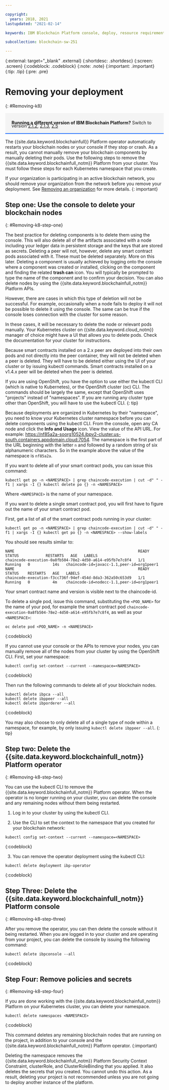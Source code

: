 ```yaml
---

copyright:
  years: 2018, 2021
lastupdated: "2021-02-14"

keywords: IBM Blockchain Platform console, deploy, resource requirements, storage, parameters, delete, remove

subcollection: blockchain-sw-251

---
```


{:external: target="_blank" .external}
{:shortdesc: .shortdesc}
{:screen: .screen}
{:codeblock: .codeblock}
{:note: .note}
{:important: .important}
{:tip: .tip}
{:pre: .pre}


# Removing your deployment
{: #Removing-k8}

<div style="background-color: #f4f4f4; padding-left: 20px; border-bottom: 2px solid #0f62fe; padding-top: 12px; padding-bottom: 4px; margin-bottom: 16px;">
  <p style="line-height: 10px;">
    <strong>Running a different version of IBM Blockchain Platform?</strong> Switch to version
    <a href="/docs/blockchain-sw?topic=blockchain-sw-Removing-k8">2.1.2</a>,
    <a href="/docs/blockchain-sw-213?topic=blockchain-sw-213-Removing-k8">2.1.3</a>,
    <a href="/docs/blockchain-sw-25?topic=blockchain-sw-25-Removing-k8">2.5</a>
    </p>
</div>

The {{site.data.keyword.blockchainfull}} Platform operator automatically restarts your blockchain nodes or your console if they stop or crash. As a result, you cannot manually remove your blockchain components by manually deleting their pods. Use the following steps to remove the {{site.data.keyword.blockchainfull_notm}} Platform from your cluster. You must follow these steps for each Kubernetes namespace that you create.

If your organization is participating in an active blockchain network, you should remove your organization from the network before you remove your deployment. See [Removing an organization](/docs/blockchain-sw-252?topic=blockchain-sw-252-ibp-console-organizations#console-organizations-remove) for more details.
{: important}


## Step one: Use the console to delete your blockchain nodes
{: #Removing-k8-step-one}

The best practice for deleting components is to delete them using the console. This will also delete all of the artifacts associated with a node including your ledger data in persistent storage and the keys that are stored as secrets. Deleting a peer will not, however, delete any smart contract pods associated with it. These must be deleted separately. More on this later. Deleting a component is usually achieved by logging onto the console where a component was created or installed, clicking on the component and finding the related **trash can** icon. You will typically be prompted to type the name of the component and to confirm your decision. You can also delete nodes by using the {{site.data.keyword.blockchainfull_notm}} Platform APIs.

However, there are cases in which this type of deletion will not be successful. For example, occasionally when a node fails to deploy it will not be possible to delete it using the console. The same can be true if the console loses connection with the cluster for some reason.

In these cases, it will be necessary to delete the node or relevant pods manually. Your Kubernetes cluster on {{site.data.keyword.cloud_notm}} manager of choice might have a UI that allows you to delete pods. Check the documentation for your cluster for instructions.

Because smart contracts installed on a 2.x peer are deployed into their own pods and not directly into the peer container, they will not be deleted when a peer is deleted. They will have to be deleted either using the UI of your cluster or by issuing kubectl commands. Smart contracts installed on a v1.4.x peer will be deleted when the peer is deleted.

If you are using OpenShift, you have the option to use either the kubectl CLI (which is native to Kubernetes), or the OpenShift cluster (oc) CLI. The commands should be largely the same, except that OpenShift uses "projects" instead of "namespaces". If you are running any cluster type other than OpenShift, you will have to use the kubectl CLI.
{: tip}

Because deployments are organized in Kubernetes by their "namespace", you need to know your Kubernetes cluster namespace before you can delete components using the kubectl CLI. From the console, open any CA node and click the **Info and Usage** icon. View the value of the API URL. For example: https://nf85a2a-soorg10524.ibpv2-cluster.us-south.containers.appdomain.cloud:7054. The namespace is the first part of the URL beginning with the letter `n` and followed by a random string of six alphanumeric characters. So in the example above the value of the namespace is `nf85a2a`.

If you want to delete all of your smart contract pods, you can issue this command:

```
kubectl get po -n <NAMESPACE> | grep chaincode-execution | cut -d" " -f1 | xargs -I {} kubectl delete po {} -n <NAMESPACE>
```

Where `<NAMESPACE>` is the name of your namespace.

If you want to delete a single smart contract pod, you will first have to figure out the name of your smart contract pod.

First, get a list of all of the smart contract pods running in your cluster:

```
kubectl get po -n <NAMESPACE> | grep chaincode-execution | cut -d" " -f1 | xargs -I {} kubectl get po {} -n <NAMESPACE> --show-labels
```

You should see results similar to:

```
NAME                                                       READY   STATUS            RESTARTS   AGE   LABELS
chaincode-execution-0a8fb504-78e2-4d50-a614-e95fb7e7c8f4   1/1     Running   0          14s   chaincode-id=javacc-1.1,peer-id=org1peer1
NAME                                                       READY   STATUS    RESTARTS   AGE   LABELS
chaincode-execution-f3cc736f-94ef-454d-8da3-362a50c653d9   1/1     Running   0          4m    chaincode-id=nodecc-1.1,peer-id=org1peer1
```

Your smart contract name and version is visible next to the chaincode-id.

To delete a single pod, issue this command, substituting the `<POD_NAME>` for the name of your pod, for example the smart contract pod `chaincode-execution-0a8fb504-78e2-4d50-a614-e95fb7e7c8f4`, as well as your `<NAMESPACE>`:

```
oc delete pod <POD_NAME> -n <NAMESPACE>
```
{:codeblock}

If you cannot use your console or the APIs to remove your nodes, you can manually remove all of the nodes from your cluster by using the OpenShift CLI. First, set your namespace:

```
kubectl config set-context --current --namespace=<NAMESPACE>
```
{:codeblock}

Then run the following commands to delete all of your blockchain nodes.

```
kubectl delete ibpca --all
kubectl delete ibppeer --all
kubectl delete ibporderer --all
```
{:codeblock}

You may also choose to only delete all of a single type of node within a namespace, for example, by only issuing `kubectl delete ibppeer --all`.
{: tip}

## Step two: Delete the {{site.data.keyword.blockchainfull_notm}} Platform operator
{: #Removing-k8-step-two}

You can use the kubectl CLI to remove the {{site.data.keyword.blockchainfull_notm}} Platform operator. When the operator is no longer running on your cluster, you can delete the console and any remaining nodes without them being restarted.

1. Log in to your cluster by using the kubectl CLI.

2. Use the CLI to set the context to the namespace that you created for your blockchain network:

  ```
  kubectl config set-context --current --namespace=<NAMESPACE>
  ```
  {:codeblock}

3. You can remove the operator deployment using the kubectl CLI:

  ```
  kubectl delete deployment ibp-operator
  ```
  {:codeblock}

## Step Three: Delete the {{site.data.keyword.blockchainfull_notm}} Platform console
{: #Removing-k8-step-three}

After you remove the operator, you can then delete the console without it being restarted. When you are logged in to your cluster and are operating from your project, you can delete the console by issuing the following command:

```
kubectl delete ibpconsole --all
```
{:codeblock}

## Step Four: Remove policies and secrets
{: #Removing-k8-step-four}

If you are done working with the {{site.data.keyword.blockchainfull_notm}} Platform on your Kubernetes cluster, you can delete your namespace.

```
kubectl delete namespaces <NAMESPACE>
```
{:codeblock}

This command deletes any remaining blockchain nodes that are running on the project, in addition to your console and the {{site.data.keyword.blockchainfull_notm}} Platform operator.
{:important}

Deleting the namespace removes the {{site.data.keyword.blockchainfull_notm}} Platform Security Context Constraint, clusterRole, and ClusterRoleBinding that you applied. It also deletes the secrets that you created. You cannot undo this action. As a result, deleting your project is not recommended unless you are not going to deploy another instance of the platform.
